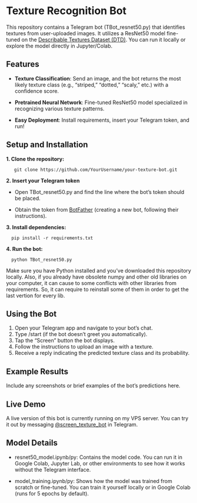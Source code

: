 # Texture Recognition Bot

This repository contains a Telegram bot (TBot_resnet50.py) that identifies textures from user-uploaded images. It utilizes a ResNet50 model fine-tuned on the [Describable Textures Dataset (DTD)](https://www.robots.ox.ac.uk/~vgg/data/dtd/). You can run it locally or explore the model directly in Jupyter/Colab.

## Features

* **Texture Classification**: Send an image, and the bot returns the most likely texture class (e.g., “striped,” “dotted,” “scaly,” etc.) with a confidence score.
    
* **Pretrained Neural Network**: Fine-tuned ResNet50 model specialized in recognizing various texture patterns.
    
* **Easy Deployment**: Install requirements, insert your Telegram token, and run!

## Setup and Installation

**1. Clone the repository:**
 
       git clone https://github.com/YourUsername/your-texture-bot.git

**2. Insert your Telegram token**
* Open TBot_resnet50.py and find the line where the bot’s token should be placed.

* Obtain the token from [BotFather](https://t.me/BotFather) (creating a new bot, following their instructions).

**3. Install dependencies:**

      pip install -r requirements.txt

**4. Run the bot:**

      python TBot_resnet50.py

Make sure you have Python installed and you’ve downloaded this repository locally. Also, if you already have obsolete numpy and other old libraries on your computer, it can cause to some conflicts with other libraries from requirements. So, it can require to reinstall some of them in order to get the last vertion for every lib.

## Using the Bot

1. Open your Telegram app and navigate to your bot’s chat.
2. Type /start (if the bot doesn’t greet you automatically).
3. Tap the “Screen” button the bot displays.
4. Follow the instructions to upload an image with a texture.
5. Receive a reply indicating the predicted texture class and its probability.

## Example Results

Include any screenshots or brief examples of the bot’s predictions here.

## Live Demo

A live version of this bot is currently running on my VPS server. You can try it out by messaging [@screen_texture_bot](https://t.me/screen_texture_bot) in Telegram.


## Model Details

* resnet50_model.ipynb/py:
Contains the model code. You can run it in Google Colab, Jupyter Lab, or other environments to see how it works without the Telegram interface.

* model_training.ipynb/py:
Shows how the model was trained from scratch or fine-tuned. You can train it yourself locally or in Google Colab (runs for 5 epochs by default).
   
